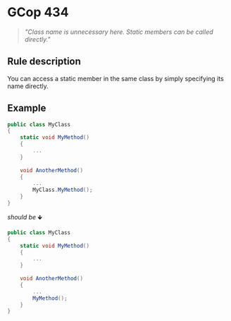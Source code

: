 ﻿# GCop 434

> *"Class name is unnecessary here. Static members can be called directly."*

## Rule description

You can access a static member in the same class by simply specifying its name directly.

## Example

```csharp
public class MyClass
{
    static void MyMethod()
    {
        ...
    }
    
    void AnotherMethod()
    {
        ...
        MyClass.MyMethod(); 
    }
}
```

*should be* 🡻

```csharp
public class MyClass
{
    static void MyMethod()
    {
        ...
    }
    
    void AnotherMethod()
    {
        ...
        MyMethod(); 
    }
}
```

